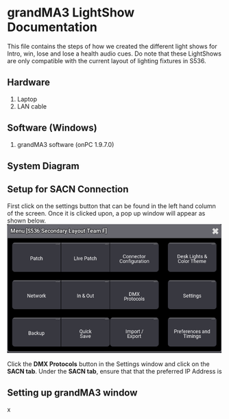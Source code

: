 # grandMA3 LightShow Documentation
This file contains the steps of how we created the different light shows for Intro, win, lose and lose a health audio cues.
Do note that these LightShows are only compatible with the current layout of lighting fixtures in S536.

## Hardware
1. Laptop
2. LAN cable

## Software (Windows)
1. grandMA3 software (onPC 1.9.7.0)

## System Diagram

## Setup for SACN Connection
First click on the settings button that can be found in the left hand column of the screen. Once it is clicked upon, a pop up window will appear as shown below. <br> 
<img src="Captures/settingsMA3.png" alt="Settings Pop-up" width="500" height="300"/>

Click the <b>DMX Protocols</b> button in the Settings window and click on the <b>SACN tab</b>. Under the <b>SACN tab</b>, ensure that that the preferred IP Address is 

## Setting up grandMA3 window
x


